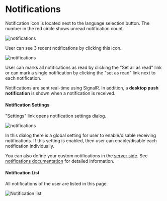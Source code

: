 # Notifications

Notification icon is located next to the language selection button. The number in the red circle shows unread notification count.

<img src="D:/Github/documents/docs/en/images/notifications-icon-1.png" alt="notifications" class="img-thumbnail" />

User can see 3 recent notifications by clicking this icon.

<img src="D:/Github/documents/docs/en/images/recent-notifications-1.png" alt="notifications" class="img-thumbnail" />

User can marks all notifications as read by clicking the "Set all as
read" link or can mark a single notification by clicking the "set as
read" link next to each notification.

Notifications are sent real-time using SignalR. In addition, a **desktop
push notification** is shown when a notification is received.

#### Notification Settings

"Settings" link opens notification settings dialog.

<img src="D:/Github/documents/docs/en/images/notification-settings-2.png" alt="notifications" class="img-thumbnail" />

In this dialog there is a global setting for user to enable/disable
receiving notifications. If this setting is enabled, then user can
enable/disable each notification individually.

You can also define your custom notifications in the [server
side](Development-Guide-Core.md). See [notifications
documentation](https://aspnetboilerplate.com/Pages/Documents/Notification-System)
for detailed information.

#### Notification List

All notifications of the user are listed in this page.

<img src="D:/Github/documents/docs/en/images/notifications-list-core-4.png" alt="Notification list" class="img-thumbnail" />

